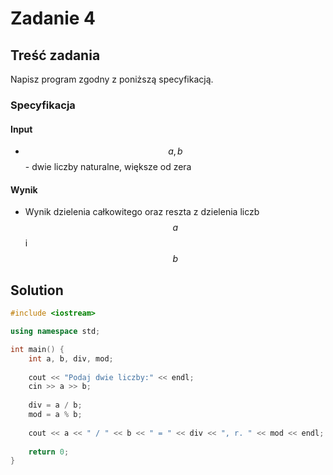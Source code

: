 # Zadanie 4

## Treść zadania

Napisz program zgodny z poniższą specyfikacją.

### Specyfikacja

#### Input

* $$a, b$$ - dwie liczby naturalne, większe od zera

#### Wynik

* Wynik dzielenia całkowitego oraz reszta z dzielenia liczb $$a$$ i $$b$$ 

## Solution

```cpp
#include <iostream>

using namespace std;

int main() {
    int a, b, div, mod;
    
    cout << "Podaj dwie liczby:" << endl;
    cin >> a >> b;
    
    div = a / b;
    mod = a % b;
    
    cout << a << " / " << b << " = " << div << ", r. " << mod << endl;
    
    return 0;
}
```
